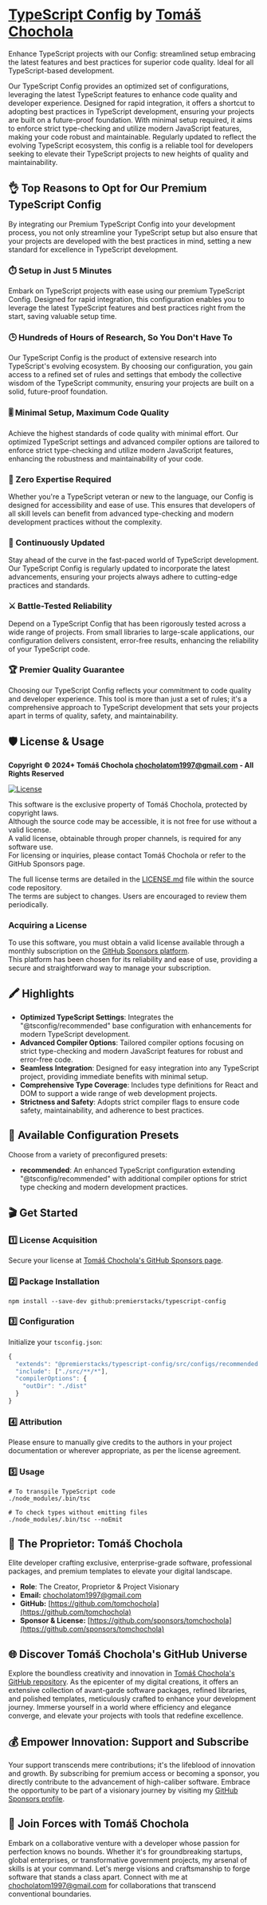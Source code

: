 # [TypeScript Config](https://github.com/premierstacks/typescript-config) by [Tomáš Chochola](https://github.com/tomchochola)

Enhance TypeScript projects with our Config: streamlined setup embracing the latest features and best practices for superior code quality. Ideal for all TypeScript-based development.

Our TypeScript Config provides an optimized set of configurations, leveraging the latest TypeScript features to enhance code quality and developer experience. Designed for rapid integration, it offers a shortcut to adopting best practices in TypeScript development, ensuring your projects are built on a future-proof foundation. With minimal setup required, it aims to enforce strict type-checking and utilize modern JavaScript features, making your code robust and maintainable. Regularly updated to reflect the evolving TypeScript ecosystem, this config is a reliable tool for developers seeking to elevate their TypeScript projects to new heights of quality and maintainability.

## 👌 Top Reasons to Opt for Our Premium TypeScript Config

By integrating our Premium TypeScript Config into your development process, you not only streamline your TypeScript setup but also ensure that your projects are developed with the best practices in mind, setting a new standard for excellence in TypeScript development.

### ⏱️ Setup in Just 5 Minutes

Embark on TypeScript projects with ease using our premium TypeScript Config. Designed for rapid integration, this configuration enables you to leverage the latest TypeScript features and best practices right from the start, saving valuable setup time.

### 🕒 Hundreds of Hours of Research, So You Don't Have To

Our TypeScript Config is the product of extensive research into TypeScript's evolving ecosystem. By choosing our configuration, you gain access to a refined set of rules and settings that embody the collective wisdom of the TypeScript community, ensuring your projects are built on a solid, future-proof foundation.

### 🎚️ Minimal Setup, Maximum Code Quality

Achieve the highest standards of code quality with minimal effort. Our optimized TypeScript settings and advanced compiler options are tailored to enforce strict type-checking and utilize modern JavaScript features, enhancing the robustness and maintainability of your code.

### 📘 Zero Expertise Required

Whether you're a TypeScript veteran or new to the language, our Config is designed for accessibility and ease of use. This ensures that developers of all skill levels can benefit from advanced type-checking and modern development practices without the complexity.

### 🔄 Continuously Updated

Stay ahead of the curve in the fast-paced world of TypeScript development. Our TypeScript Config is regularly updated to incorporate the latest advancements, ensuring your projects always adhere to cutting-edge practices and standards.

### ⚔️ Battle-Tested Reliability

Depend on a TypeScript Config that has been rigorously tested across a wide range of projects. From small libraries to large-scale applications, our configuration delivers consistent, error-free results, enhancing the reliability of your TypeScript code.

### 🏆 Premier Quality Guarantee

Choosing our TypeScript Config reflects your commitment to code quality and developer experience. This tool is more than just a set of rules; it's a comprehensive approach to TypeScript development that sets your projects apart in terms of quality, safety, and maintainability.

## 🛡️ License & Usage

**Copyright © 2024+ Tomáš Chochola <chocholatom1997@gmail.com> - All Rights Reserved**

[![License](https://img.shields.io/badge/License-©_Proprietary-blue.svg)](LICENSE.md)

This software is the exclusive property of Tomáš Chochola, protected by copyright laws.<br />
Although the source code may be accessible, it is not free for use without a valid license.<br />
A valid license, obtainable through proper channels, is required for any software use.<br />
For licensing or inquiries, please contact Tomáš Chochola or refer to the GitHub Sponsors page.

The full license terms are detailed in the [LICENSE.md](LICENSE.md) file within the source code repository.<br />
The terms are subject to changes. Users are encouraged to review them periodically.

### Acquiring a License

To use this software, you must obtain a valid license available through a monthly subscription on the [GitHub Sponsors platform](https://github.com/sponsors/tomchochola).<br />
This platform has been chosen for its reliability and ease of use, providing a secure and straightforward way to manage your subscription.

## 🖍️ Highlights

- **Optimized TypeScript Settings**: Integrates the "@tsconfig/recommended" base configuration with enhancements for modern TypeScript development.
- **Advanced Compiler Options**: Tailored compiler options focusing on strict type-checking and modern JavaScript features for robust and error-free code.
- **Seamless Integration**: Designed for easy integration into any TypeScript project, providing immediate benefits with minimal setup.
- **Comprehensive Type Coverage**: Includes type definitions for React and DOM to support a wide range of web development projects.
- **Strictness and Safety**: Adopts strict compiler flags to ensure code safety, maintainability, and adherence to best practices.

## 🎨 Available Configuration Presets

Choose from a variety of preconfigured presets:

- **recommended**: An enhanced TypeScript configuration extending "@tsconfig/recommended" with additional compiler options for strict type checking and modern development practices.

## 🎬 Get Started

### 1️⃣ License Acquisition

Secure your license at [Tomáš Chochola's GitHub Sponsors page](https://github.com/sponsors/tomchochola).

### 2️⃣ Package Installation

```shell
npm install --save-dev github:premierstacks/typescript-config
```

### 3️⃣ Configuration

Initialize your `tsconfig.json`:

```js
{
  "extends": "@premierstacks/typescript-config/src/configs/recommended.json",
  "include": ["./src/**/*"],
  "compilerOptions": {
    "outDir": "./dist"
  }
}
```

### 4️⃣ Attribution

Please ensure to manually give credits to the authors in your project documentation or wherever appropriate, as per the license agreement.

### 5️⃣ Usage

```shell
# To transpile TypeScript code
./node_modules/.bin/tsc

# To check types without emitting files
./node_modules/.bin/tsc --noEmit
```

## 🤵 The Proprietor: Tomáš Chochola

Elite developer crafting exclusive, enterprise-grade software, professional packages, and premium templates to elevate your digital landscape.

- **Role**: The Creator, Proprietor & Project Visionary
- **Email:** <chocholatom1997@gmail.com>
- **GitHub:** [https://github.com/tomchochola](https://github.com/tomchochola)
- **Sponsor & License:** [https://github.com/sponsors/tomchochola](https://github.com/sponsors/tomchochola)

## 🌐 Discover Tomáš Chochola's GitHub Universe

Explore the boundless creativity and innovation in [Tomáš Chochola's GitHub repository](https://github.com/tomchochola). As the epicenter of my digital creations, it offers an extensive collection of avant-garde software packages, refined libraries, and polished templates, meticulously crafted to enhance your development journey. Immerse yourself in a world where efficiency and elegance converge, and elevate your projects with tools that redefine excellence.

## 💰 Empower Innovation: Support and Subscribe

Your support transcends mere contributions; it's the lifeblood of innovation and growth. By subscribing for premium access or becoming a sponsor, you directly contribute to the advancement of high-caliber software. Embrace the opportunity to be part of a visionary journey by visiting my [GitHub Sponsors profile](https://github.com/sponsors/tomchochola).

## 🤝 Join Forces with Tomáš Chochola

Embark on a collaborative venture with a developer whose passion for perfection knows no bounds. Whether it's for groundbreaking startups, global enterprises, or transformative government projects, my arsenal of skills is at your command. Let's merge visions and craftsmanship to forge software that stands a class apart. Connect with me at [chocholatom1997@gmail.com](mailto:chocholatom1997@gmail.com) for collaborations that transcend conventional boundaries.
